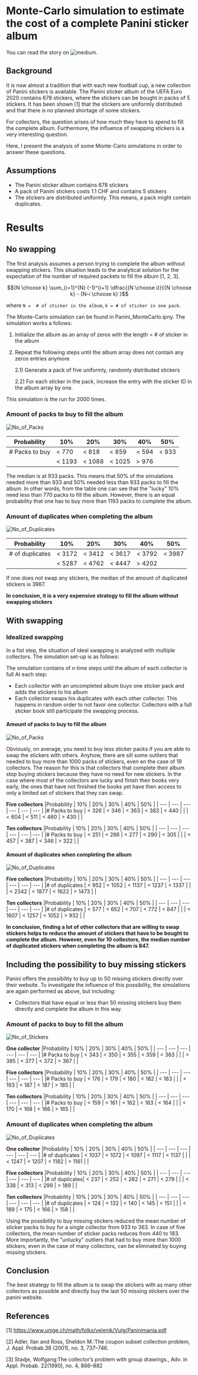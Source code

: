 # Monte-Carlo simulation to estimate the cost of a complete Panini sticker album

You can read the story on ![medium](https://medium.com/@patrick.staehli_95233/a-gentle-introduction-to-monte-carlo-simulations-7cc298c9a265).

## Background
It is now almost a tradition that with each new football cup, a new collection of Panini stickers is available. The Panini sticker album of the UEFA Euro 2020
contains 678 stickers, where the stickers can be bought in packs of 5 stickers. It has been shown [1] that the stickers are uniformly distributed and that there is no planned shortage of some stickers.

For collectors, the question arises of how much they have to spend to fill the complete album. Furthermore, the influence of swapping stickers is a very interesting question. 

Here, I present the analysis of some Monte-Carlo simulations in order to answer these questions.


## Assumptions
- The Panini sticker album contains 678 stickers
- A pack of Panini stickers costs 1.1 CHF and contains 5 stickers
- The stickers are distributed uniformly. This means, a pack might contain duplicates.

# Results

## No swapping
The first analysis assumes a person trying to complete the album without swapping stickers. This situation leads to the analytical solution for the expectation of the number of required packets to fill the album [1, 2, 3].

```math
{N \choose k} \sum_{i=1}^{N} (-1)^{i+1} \dfrac{{N \choose i}}{{N \choose k} - {N-i \choose k} }
```
where `N =  # of sticker in the album`, `k = # of sticker in one pack`.

The Monte-Carlo simulation can be found in Panini_MonteCarlo.ipny. The simulation works a follows:

1) Initialize the album as an array of zeros with the length = # of sticker in the album
2) Repeat the following steps until the album array does not contain any zeros entries anymore
	
	2.1) Generate a pack of five uniformly, randomly distributed stickers 
	
	2.2) For each sticker in the pack, increase the entry with the sticker ID in the album array by one.

This simulation is the run for 2000 times. 

### Amount of packs to buy to fill the album
![No_of_Packs](img/no_swapping/no_of_packs.png)

|Probability | 10% | 20% | 30% | 40% | 50% | 
| --- | --- | --- | --- | --- | --- |
|# Packs to buy | < 770 | < 818 | < 859 | < 594 | < 933 |
|  | < 1193 | < 1088 | < 1025 | > 976 |  |

The median is at 933 packs. This means that 50% of the simulations needed more than 933 and 50% needed less than 933 packs to fill the album. In other words, from the table one can see that the "lucky" 10% need less than 770 packs to 
fill the album. However, there is an equal probability that one has to buy more than 1193 packs to complete the album.

### Amount of duplicates when completing the album

![No_of_Duplicates](img/no_swapping/no_of_duplicates.png)

|Probability | 10% | 20% | 30% | 40% | 50% | 
| --- | --- | --- | --- | --- | --- |
|# of duplicates | < 3172 | < 3412 | < 3617 | < 3792 | < 3987 |
| | < 5287 | < 4762 | < 4447 | > 4202 |  |

If one does not swap any stickers, the median of the amount of duplicated stickers is 3987. 

**In conclusion, it is a very expensive strategy to fill the album without swapping stickers**

## With swapping

### Idealized swapping
In a fist step, the situation of ideal swapping is analyzed with multiple collectors. The simulation set-up is as follows:

The simulation contains of *n* time steps until the album of each collector is full
At each step:
- Each collector with an uncompleted album buys one sticker pack and adds the stickers to his album
- Each collector swaps his duplicates with each other collector. This happens in random order to not favor one collector. Collectors with a full sticker book still participate the swapping process.

#### Amount of packs to buy to fill the album
![No_of_Packs](img/swapping/no_of_packs_swapping.png)

Obviously, on average, you need to buy less sticker packs if you are able to swap the stickers with others. Anyhow, there are sill some outliers that needed to buy more than 1000 packs of stickers, even en the case of 19 collectors.
The reason for this is that collectors that complete their album stop buying stickers because they have no need for new stickers. In the case where most of the collectors are lucky and finish their books very early, the ones that have not finished the books yet have
then access to only a limited set of stickers that they can swap.


**Five collectors**
|Probability | 10% | 20% | 30% | 40% | 50% | 
| --- | --- | --- | --- | --- | --- |
|# Packs to buy | < 326 | < 346 | < 363 | < 383 | < 440 |
|  | < 604 | < 511 | < 460 | > 430 |  |

**Ten collectors**
|Probability | 10% | 20% | 30% | 40% | 50% | 
| --- | --- | --- | --- | --- | --- |
|# Packs to buy | < 251 | < 266 | < 277 | < 290 | < 305 |
|  | < 457 | < 387 | < 346 | > 322 |  |

#### Amount of duplicates when completing the album

![No_of_Duplicates](img/swapping/no_of_duplicates_swapping.png)

**Five collectors**
|Probability | 10% | 20% | 30% | 40% | 50% | 
| --- | --- | --- | --- | --- | --- |
|# of duplicates | < 952 | < 1052 | < 1137 | < 1237 | < 1337 |
| | < 2342 | < 1877 | < 1622 | > 1473 |  |

**Ten collectors**
|Probability | 10% | 20% | 30% | 40% | 50% | 
| --- | --- | --- | --- | --- | --- |
|# of duplicates | < 577 | < 652 | < 707 | < 772 | < 847 |
| | < 1607 | < 1257 | < 1052 | > 932 |  |


**In conclusion, finding a lot of other collectors that are willing to swap stickers helps to reduce the amount of stickers that have to be bought to complete the album.**
**However, even for 10 collectors, the median number of duplicated stickers when completing the album is 847.**


## Including the possibility to buy missing stickers
Panini offers the possibility to buy up to 50 missing stickers directly over their website. To investigate the influence of this possibility, the simulations are again performed as above, but including:
- Collectors that have equal or less than 50 missing stickers buy them directly and complete the album in this way.

### Amount of packs to buy to fill the album
![No_of_Stickers](img/swapping/no_of_packs_swapping_buy_last.png)

**One collector**
|Probability | 10% | 20% | 30% | 40% | 50% | 
| --- | --- | --- | --- | --- | --- |
|# Packs to buy | < 343 | < 350 | < 355 | < 359 | < 363 |
| | < 385 | < 377 | < 372 | > 367 |  |

**Five collectors**
|Probability | 10% | 20% | 30% | 40% | 50% | 
| --- | --- | --- | --- | --- | --- |
|# Packs to buy | < 176 | < 179 | < 180 | < 182 | < 183 |
| | < 193 | < 187 | < 187 | > 185 |  |

**Ten collectors**
|Probability | 10% | 20% | 30% | 40% | 50% | 
| --- | --- | --- | --- | --- | --- |
|# Packs to buy | < 159 | < 161 | < 162 | < 163 | < 164 |
| | < 170 | < 168 | < 166 | > 165 |  |


### Amount of duplicates when completing the album
![No_of_Duplicates](img/swapping/no_of_duplicates_swapping_buy_last.png)

**One collector**
|Probability | 10% | 20% | 30% | 40% | 50% | 
| --- | --- | --- | --- | --- | --- |
|# of duplicates | < 1037 | < 1072 | < 1097 | < 1117 | < 1137 |
| | < 1247 | < 1207 | < 1182 | > 1161 |  |

**Five collectors**
|Probability | 10% | 20% | 30% | 40% | 50% | 
| --- | --- | --- | --- | --- | --- |
|# of duplicates| < 237 | < 252 | < 262 | < 271 | < 279 |
| | < 338 | < 313 | < 299 | > 189 |  |

**Ten collectors**
|Probability | 10% | 20% | 30% | 40% | 50% | 
| --- | --- | --- | --- | --- | --- |
|# of duplicates | < 124 | < 132 | < 140 | < 145 | < 151 |
| | < 189  | < 175 | < 166 | > 158 |  |


Using the possibility to buy missing stickers reduced the mean number of sticker packs to buy for a single collector from 933 to 363. In case of five collectors, the mean number of sticker packs reduces from 440 to 183. More importantly,
the "unlucky" outliers that had to buy more than 1000 stickers, even in the case of many collectors, can be eliminated by buying missing stickers. 


## Conclusion
The best strategy to fill the album is to swap the stickers with as many other collectors as possible and directly buy the last 50 missing stickers over the panini website.

## References
[1] https://www.unige.ch/math/folks/velenik/Vulg/Paninimania.pdf

[2] Adler, Ilan and Ross, Sheldon M.:The  coupon  subset  collection  problem, J. Appl. Probab.38 (2001), no. 3, 737–746.

[3] Stadje, Wolfgang:The  collector’s  problem  with  group  drawings., Adv. in Appl. Probab. 22(1990), no. 4, 866–882
